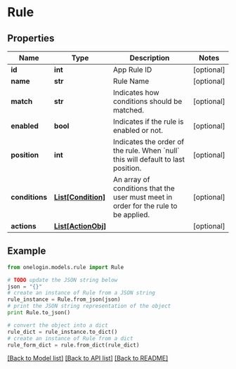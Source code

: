 # Rule


## Properties
Name | Type | Description | Notes
------------ | ------------- | ------------- | -------------
**id** | **int** | App Rule ID | [optional] 
**name** | **str** | Rule Name | [optional] 
**match** | **str** | Indicates how conditions should be matched. | [optional] 
**enabled** | **bool** | Indicates if the rule is enabled or not. | [optional] 
**position** | **int** | Indicates the order of the rule. When &#x60;null&#x60; this will default to last position. | [optional] 
**conditions** | [**List[Condition]**](Condition.md) | An array of conditions that the user must meet in order for the rule to be applied. | [optional] 
**actions** | [**List[ActionObj]**](ActionObj.md) |  | [optional] 

## Example

```python
from onelogin.models.rule import Rule

# TODO update the JSON string below
json = "{}"
# create an instance of Rule from a JSON string
rule_instance = Rule.from_json(json)
# print the JSON string representation of the object
print Rule.to_json()

# convert the object into a dict
rule_dict = rule_instance.to_dict()
# create an instance of Rule from a dict
rule_form_dict = rule.from_dict(rule_dict)
```
[[Back to Model list]](../README.md#documentation-for-models) [[Back to API list]](../README.md#documentation-for-api-endpoints) [[Back to README]](../README.md)


